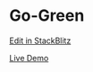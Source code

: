 # Go-Green

[Edit in StackBlitz ](https://stackblitz.com/~/github.com/OmarSayed0/Go-Green)

[Live Demo](https://resonant-bonbon-2d47cb.netlify.app/)

